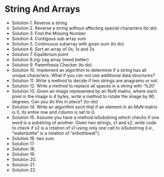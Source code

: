 # String And Arrays

* Solution 1. Reverse a string
* Solution 2. Reverse a string without affecting special characters (to do)
* Solution 3. Find the Missing Number
* Solution 4. Contigous sub array sum
* Solution 5. Continuous subarray with given sum (to do)
* Solution 6. Sort an array of 0s, 1s and 2s
* Solution 7. Equilibrium point
* Solution 8.zig-zag array (need better)
* Solution 9. Parenthesis Checker (to do)
* Solution 10. Implement an algorithm to determine if a string has all unique characters. What if you can not use additional data structures?
* Solution 11. Write a method to decide if two strings are anagrams or not.
* Solution 12. Write a method to replace all spaces in a string with ‘%20’
* Solution 13. Given an image represented by an NxN matrix, where each pixel in the image is 4 bytes, write a method to rotate the image by 90 degrees. Can you do this in place? (to-do)
* Solution 14. Write an algorithm such that if an element in an MxN matrix is 0, its entire row and column is set to 0.
* Solution 15. Assume you have a method isSubstring which checks if one word is a substring of another. Given two strings, s1 and s2, write code to check if s2 is a rotation of s1 using only one call to isSubstring (i.e., “waterbottle” is a rotation of “erbottlewat”).
* Solution 16. two sum
* Solution 17. 
* Solution 18. 
* Solution 19. 
* Solution 20. 
* Solution 21. 
* Solution 22. 